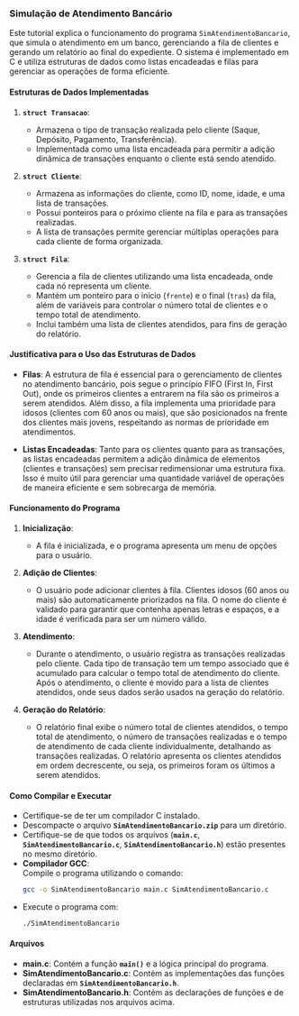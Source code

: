 ### Simulação de Atendimento Bancário

Este tutorial explica o funcionamento do programa `SimAtendimentoBancario`, que simula o atendimento em um banco, gerenciando a fila de clientes e gerando um relatório ao final do expediente. O sistema é implementado em C e utiliza estruturas de dados como listas encadeadas e filas para gerenciar as operações de forma eficiente.

#### Estruturas de Dados Implementadas

1. **`struct Transacao`**:
   - Armazena o tipo de transação realizada pelo cliente (Saque, Depósito, Pagamento, Transferência).
   - Implementada como uma lista encadeada para permitir a adição dinâmica de transações enquanto o cliente está sendo atendido.

2. **`struct Cliente`**:
   - Armazena as informações do cliente, como ID, nome, idade, e uma lista de transações.
   - Possui ponteiros para o próximo cliente na fila e para as transações realizadas.
   - A lista de transações permite gerenciar múltiplas operações para cada cliente de forma organizada.

3. **`struct Fila`**:
   - Gerencia a fila de clientes utilizando uma lista encadeada, onde cada nó representa um cliente.
   - Mantém um ponteiro para o início (`frente`) e o final (`tras`) da fila, além de variáveis para controlar o número total de clientes e o tempo total de atendimento.
   - Inclui também uma lista de clientes atendidos, para fins de geração do relatório.

#### Justificativa para o Uso das Estruturas de Dados

- **Filas**: A estrutura de fila é essencial para o gerenciamento de clientes no atendimento bancário, pois segue o princípio FIFO (First In, First Out), onde os primeiros clientes a entrarem na fila são os primeiros a serem atendidos. Além disso, a fila implementa uma prioridade para idosos (clientes com 60 anos ou mais), que são posicionados na frente dos clientes mais jovens, respeitando as normas de prioridade em atendimentos.

- **Listas Encadeadas**: Tanto para os clientes quanto para as transações, as listas encadeadas permitem a adição dinâmica de elementos (clientes e transações) sem precisar redimensionar uma estrutura fixa. Isso é muito útil para gerenciar uma quantidade variável de operações de maneira eficiente e sem sobrecarga de memória.

#### Funcionamento do Programa

1. **Inicialização**:
   - A fila é inicializada, e o programa apresenta um menu de opções para o usuário.

2. **Adição de Clientes**:
   - O usuário pode adicionar clientes à fila. Clientes idosos (60 anos ou mais) são automaticamente priorizados na fila. O nome do cliente é validado para garantir que contenha apenas letras e espaços, e a idade é verificada para ser um número válido.

3. **Atendimento**:
   - Durante o atendimento, o usuário registra as transações realizadas pelo cliente. Cada tipo de transação tem um tempo associado que é acumulado para calcular o tempo total de atendimento do cliente. Após o atendimento, o cliente é movido para a lista de clientes atendidos, onde seus dados serão usados na geração do relatório.

4. **Geração do Relatório**:
   - O relatório final exibe o número total de clientes atendidos, o tempo total de atendimento, o número de transações realizadas e o tempo de atendimento de cada cliente individualmente, detalhando as transações realizadas. O relatório apresenta os clientes atendidos em ordem decrescente, ou seja, os primeiros foram os últimos a serem atendidos.

#### Como Compilar e Executar

- Certifique-se de ter um compilador C instalado.
- Descompacte o arquivo **`SimAtendimentoBancario.zip`** para um diretório.
- Certifique-se de que todos os arquivos (**`main.c`**, **`SimAtendimentoBancario.c`**, **`SimAtendimentoBancario.h`**) estão presentes no mesmo diretório.
- **Compilador GCC**:  
  Compile o programa utilizando o comando:
  ```bash
  gcc -o SimAtendimentoBancario main.c SimAtendimentoBancario.c
  ```
- Execute o programa com:
  ```bash
  ./SimAtendimentoBancario
  ```

#### Arquivos

- **main.c**: Contém a função **`main()`** e a lógica principal do programa.
- **SimAtendimentoBancario.c**: Contém as implementações das funções declaradas em **`SimAtendimentoBancario.h`**.
- **SimAtendimentoBancario.h**: Contém as declarações de funções e de estruturas utilizadas nos arquivos acima.
